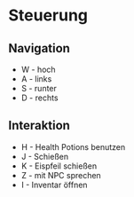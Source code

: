 # Steuerung

## Navigation

- W - hoch
- A - links
- S - runter
- D - rechts


## Interaktion

- H - Health Potions benutzen
- J - Schießen
- K - Eispfeil schießen
- Z - mit NPC sprechen
- I - Inventar öffnen
